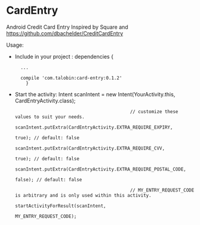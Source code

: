 # CardEntry
Android Credit Card Entry
Inspired by Square and https://github.com/dbachelder/CreditCardEntry

Usage:
- Include in your project : 
      dependencies {

        ...

        compile 'com.talobin:card-entry:0.1.2'
          }
- Start the activity:
       Intent scanIntent = new Intent(YourActivity.this,
                                                                                CardEntryActivity.class);

                                                 // customize these values to suit your needs.
                                                 scanIntent.putExtra(CardEntryActivity.EXTRA_REQUIRE_EXPIRY,
                                                                     true); // default: false
                                                 scanIntent.putExtra(CardEntryActivity.EXTRA_REQUIRE_CVV,
                                                                     true); // default: false
                                                 scanIntent.putExtra(CardEntryActivity.EXTRA_REQUIRE_POSTAL_CODE,
                                                                     false); // default: false

                                                 // MY_ENTRY_REQUEST_CODE is arbitrary and is only used within this activity.
                                                 startActivityForResult(scanIntent,
                                                                        MY_ENTRY_REQUEST_CODE);
